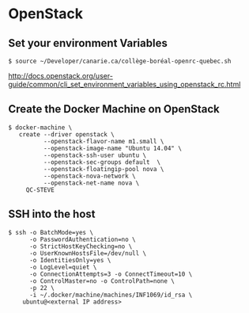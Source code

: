 # OpenStack


## Set your environment Variables

```
$ source ~/Developer/canarie.ca/collège-boréal-openrc-quebec.sh
```

http://docs.openstack.org/user-guide/common/cli_set_environment_variables_using_openstack_rc.html

## Create the Docker Machine on OpenStack

```
$ docker-machine \
   create --driver openstack \
          --openstack-flavor-name m1.small \
          --openstack-image-name "Ubuntu 14.04" \
          --openstack-ssh-user ubuntu \
          --openstack-sec-groups default  \
          --openstack-floatingip-pool nova \
          --openstack-nova-network \
          --openstack-net-name nova \
     QC-STEVE
```

## SSH into the host

```
$ ssh -o BatchMode=yes \
      -o PasswordAuthentication=no \
      -o StrictHostKeyChecking=no \
      -o UserKnownHostsFile=/dev/null \
      -o IdentitiesOnly=yes \
      -o LogLevel=quiet \
      -o ConnectionAttempts=3 -o ConnectTimeout=10 \
      -o ControlMaster=no -o ControlPath=none \
      -p 22 \
      -i ~/.docker/machine/machines/INF1069/id_rsa \
    ubuntu@<external IP address>
```
